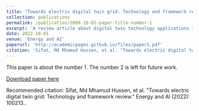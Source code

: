 ```yaml
---
title: "Towards electric digital twin grid: Technology and framework review"
collection: publications
permalink: /publication/2009-10-01-paper-title-number-1
excerpt: 'A review article about digital twin technology applications in grid infrastructure.'
date: 2022-10-01
venue: 'Energy and AI'
paperurl: 'http://academicpages.github.io/files/paper1.pdf'
citation: 'Sifat, Md Mhamud Hussen, et al. "Towards electric digital twin grid: Technology and framework review." Energy and AI (2022): 100213.'
---
```

This paper is about the number 1. The number 2 is left for future work.

[Download paper here](https://www.sciencedirect.com/science/article/pii/S2666546822000593)

Recommended citation: Sifat, Md Mhamud Hussen, et al. "Towards electric digital twin grid: Technology and framework review." Energy and AI (2022): 100213..
